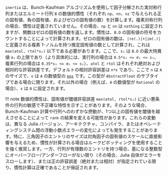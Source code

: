 `inertia` は、Bunch-Kaufman アルゴリズムを使用して因子分解された実対称行列またはエルミート行列 `B` の数値的慣性（それぞれ `np`、`nn`、`nz` で与えられる正の固有値、負の固有値、およびゼロの固有値の数）を計算します。複素対称行列の場合、慣性は定義されていません。その場合、`np` と `nn` は `nothing` に設定されますが、関数はゼロの固有値の数を返します。慣性は、`B.D` の固有値の符号をカウントすることによって計算されます。ゼロの固有値の数は、`|re(.)|+|im(.)|` と定義される複素 1-ノルムを持つ推定固有値の数として計算され、これは `max(atol, rtol*s₁)` 以下である必要があります。ここで、`s₁` は `B.D` の最大特異値 `σ₁` の上限であり（より具体的には、実行列の場合は `0.5*s₁ <= σ₁ <= s₁`、複素行列の場合は `0.35*s₁ <= σ₁ <= s₁`）、`atol` と `rtol` はそれぞれ絶対および相対的な許容誤差です。デフォルトの相対許容誤差は `n*ϵ` であり、ここで `n` は `A` のサイズで、`ϵ` は `A` の数値型の [`eps`](@ref) です。この型が `AbstractFloat` のサブタイプである場合に限ります。それ以外の場合（例えば、`A` の数値型が `Rational` の場合）、`ϵ` は `0` に設定されます。

!!! note
    数値的慣性は、固有値が閾値許容誤差 `max(atol, rtol*s₁)` に近い悪条件の行列の敏感で不正確な特性を示すことがあります。そのような場合、Bunch-Kaufman 計算や行列へのわずかな摂動が、1つ以上の固有値を閾値を越えさせることによって `rank` の結果を変える可能性があります。これらの変動は、異なる Julia バージョン、アーキテクチャ、コンパイラ、またはオペレーティングシステム間の浮動小数点エラーの変化によっても発生することがあります。特に、三角因子のエントリのサイズは対角因子の固有値のスケールに直接影響を与えるため、慣性が計算される場合はルークピボッティングを使用することを強く推奨します。一方、行列が有理数のエントリを持つ場合、基になる整数型にオーバーフロー/アンダーフローがない限り（その場合、Julia 自体がエラーをスローします）、または正の許容誤差（絶対または相対）が指定されている限り、慣性計算は正確であることが保証されます。

